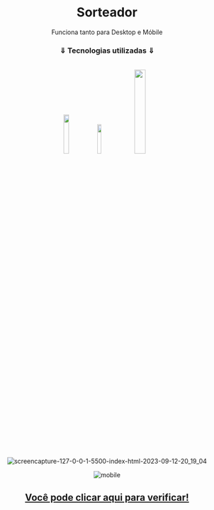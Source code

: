 <h1 align= "center" >Sorteador</h1>

<p  align= "center">Funciona tanto para Desktop e Móbile</p>

<h3 align= "center"> ⇓ Tecnologias utilizadas ⇓</h3>

<br>

<div display="flex"  align= "center">
  <img width=15%; src="https://img.shields.io/badge/HTML5-E34F26?style=for-the-badge&logo=html5&logoColor=white">
  <img width=13%; src="https://img.shields.io/badge/CSS3-1572B6?style=for-the-badge&logo=css3&logoColor=white">
  <img width=22%; src="https://img.shields.io/badge/JavaScript-323330?style=for-the-badge&logo=javascript&logoColor=F7DF1E">
  
  </div>


<p align= "center">

</p>



<div display="flex"  align= "center">
  
![screencapture-127-0-0-1-5500-index-html-2023-09-12-20_19_04](https://github.com/Michaeleduardoo/Sorteador-de-numeros/assets/106412874/2a24993e-43f5-4fc5-b518-36ab4df0b41b)

</div>




<div display="flex"  align= "center">
  
![mobile](https://github.com/Michaeleduardoo/Sorteador-de-numeros/assets/106412874/8e5c2565-5834-4de2-b998-bead900443f9)

</div>

<h2 align= "center"><a href="https://number-drawer.netlify.app/">Você pode clicar aqui para verificar! </a></h2>

